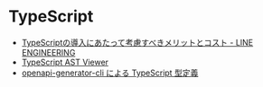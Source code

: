 # TypeScript

- [TypeScriptの導入にあたって考慮すべきメリットとコスト - LINE ENGINEERING](https://engineering.linecorp.com/ja/blog/benefits-and-costs-to-consider-when-installing-typescript/)
- [TypeScript AST Viewer](https://ts-ast-viewer.com/#)
- [openapi-generator-cli による TypeScript 型定義](https://zenn.dev/takepepe/articles/openapi-generator-cli-ts)

